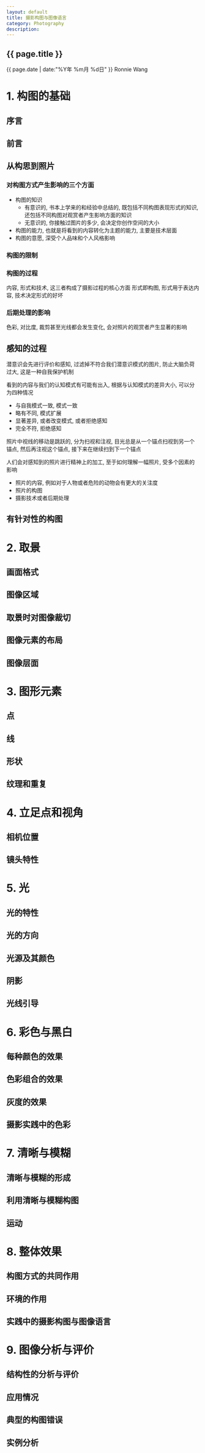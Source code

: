 ```yaml
---
layout: default
title: 摄影构图与图像语言
category: Photography
description: 
---
```


<h2>{{ page.title }}</h2>
<p><span class="glyphicon glyphicon-calendar"></span> {{ page.date | date:"%Y年 %m月 %d日" }} Ronnie Wang</p>

# 1. 构图的基础

## 序言

## 前言

## 从构思到照片

### 对构图方式产生影响的三个方面

* 构图的知识
    * 有意识的, 书本上学来的和经验中总结的, 既包括不同构图表现形式的知识, 还包括不同构图对观赏者产生影响方面的知识
    * 无意识的, 你接触过图片的多少, 会决定你创作空间的大小
* 构图的能力, 也就是将看到的内容转化为主题的能力, 主要是技术层面
* 构图的意愿, 深受个人品味和个人风格影响

### 构图的限制


### 构图的过程

内容, 形式和技术, 这三者构成了摄影过程的核心方面
形式即构图, 形式用于表达内容, 技术决定形式的好坏

### 后期处理的影响

色彩, 对比度, 裁剪甚至光线都会发生变化, 会对照片的观赏者产生显著的影响

## 感知的过程

潜意识会先进行评价和感知, 过滤掉不符合我们潜意识模式的图片, 防止大脑负荷过大, 这是一种自我保护机制

看到的内容与我们的认知模式有可能有出入, 根据与认知模式的差异大小, 可以分为四种情况

* 与自我模式一致, 模式一致
* 略有不同, 模式扩展
* 显著差异, 或者改变模式, 或者拒绝感知
* 完全不符, 拒绝感知

照片中视线的移动是跳跃的, 分为扫视和注视, 目光总是从一个锚点扫视到另一个锚点, 然后再注视这个锚点, 接下来在继续扫到下一个锚点

人们会对感知到的照片进行精神上的加工, 至于如何理解一幅照片, 受多个因素的影响

* 照片的内容, 例如对于人物或者危险的动物会有更大的关注度
* 照片的构图
* 摄影技术或者后期处理

## 有针对性的构图

# 2. 取景

## 画面格式

## 图像区域

## 取景时对图像裁切

## 图像元素的布局

## 图像层面

# 3. 图形元素

## 点

## 线

## 形状

## 纹理和重复

# 4. 立足点和视角

## 相机位置

## 镜头特性

# 5. 光

## 光的特性

## 光的方向

## 光源及其颜色

## 阴影

## 光线引导

# 6. 彩色与黑白

## 每种颜色的效果

## 色彩组合的效果

## 灰度的效果

## 摄影实践中的色彩

# 7. 清晰与模糊

## 清晰与模糊的形成

## 利用清晰与模糊构图

## 运动

# 8. 整体效果
 
## 构图方式的共同作用

## 环境的作用

## 实践中的摄影构图与图像语言

# 9. 图像分析与评价

## 结构性的分析与评价

## 应用情况

## 典型的构图错误

## 实例分析

